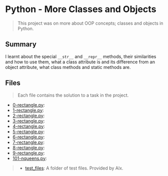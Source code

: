 # Python - More Classes and Objects

> This project was on more about OOP concepts;  classes and objects in Python.

## Summary

I learnt about the special `__str__` and `__repr__` methods, their similarities and how to use them, what a class attribute is and its difference from an object attribute, what class methods and static methods are.

## Files

> Each file contains the solution to a task in the project.

- [0-rectangle.py](https://github.com/Ebube-Ochemba/alx-higher_level_programming/blob/master/0x08-python-more_classes/0-rectangle.py):
- [1-rectangle.py](https://github.com/Ebube-Ochemba/alx-higher_level_programming/blob/master/0x08-python-more_classes/1-rectangle.py):
- [2-rectangle.py](https://github.com/Ebube-Ochemba/alx-higher_level_programming/blob/master/0x08-python-more_classes/2-rectangle.py):
- [3-rectangle.py](https://github.com/Ebube-Ochemba/alx-higher_level_programming/blob/master/0x08-python-more_classes/3-rectangle.py):
- [4-rectangle.py](https://github.com/Ebube-Ochemba/alx-higher_level_programming/blob/master/0x08-python-more_classes/4-rectangle.py):
- [5-rectangle.py](https://github.com/Ebube-Ochemba/alx-higher_level_programming/blob/master/0x08-python-more_classes/5-rectangle.py):
- [6-rectangle.py](https://github.com/Ebube-Ochemba/alx-higher_level_programming/blob/master/0x08-python-more_classes/6-rectangle.py):
- [7-rectangle.py](https://github.com/Ebube-Ochemba/alx-higher_level_programming/blob/master/0x08-python-more_classes/7-rectangle.py):
- [8-rectangle.py](https://github.com/Ebube-Ochemba/alx-higher_level_programming/blob/master/0x08-python-more_classes/8-rectangle.py):
- [9-rectangle.py](https://github.com/Ebube-Ochemba/alx-higher_level_programming/blob/master/0x08-python-more_classes/9-rectangle.py):
- [101-nqueens.py](https://github.com/Ebube-Ochemba/alx-higher_level_programming/blob/master/0x08-python-more_classes/101-nqueens.py):

> - [test_files](https://github.com/Ebube-Ochemba/alx-higher_level_programming/blob/master/0x08-python-more_classes/test_files): A folder of test files. Provided by Alx.
